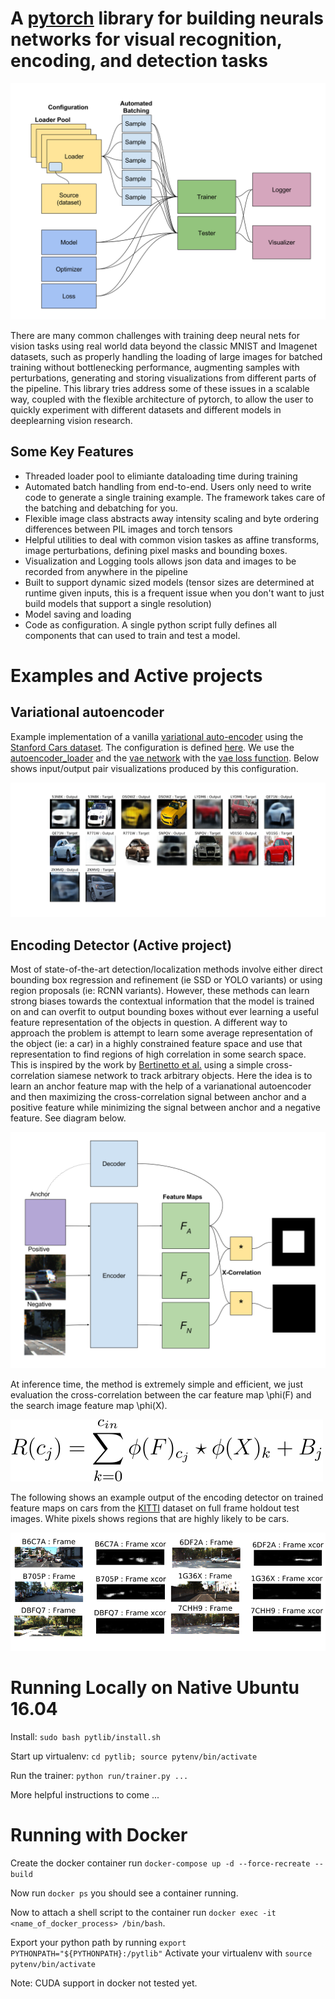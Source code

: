 # A [pytorch](http://pytorch.org/) library for building neurals networks for visual recognition, encoding, and detection tasks

![pytlib](site_content/pytlib_diagram.svg)

There are many common challenges with training deep neural nets for vision tasks using real world data beyond the classic MNIST and Imagenet datasets, such as properly handling the loading of large images for batched training without bottlenecking performance, augmenting samples with perturbations, generating and storing visualizations from different parts of the pipeline. This library tries address some of these issues in a scalable way, coupled with the flexible architecture of pytorch, to allow the user to quickly experiment with different datasets and different models in deeplearning vision research.

## Some Key Features

* Threaded loader pool to elimiante dataloading time during training
* Automated batch handling from end-to-end. Users only need to write code to generate a single 
training example. The framework takes care of the batching and debatching for you.
* Flexible image class abstracts away intensity scaling and byte ordering differences between PIL images and torch tensors
* Helpful utilities to deal with common vision taskes as affine transforms, image perturbations,
defining pixel masks and bounding boxes.
* Visualization and Logging tools allows json data and images to be recorded from anywhere in the pipeline
* Built to support dynamic sized models (tensor sizes are determined at runtime given inputs, this is a frequent issue when you don't want to just build models that support a single resolution)
* Model saving and loading
* Code as configuration. A single python script fully defines all components that can used to train and test a model.

# Examples and Active projects

## Variational autoencoder 
Example implementation of a vanilla [variational auto-encoder](https://arxiv.org/abs/1312.6114)  using the [Stanford Cars dataset](http://ai.stanford.edu/~jkrause/cars/car_dataset.html). The configuration is defined [here](pytlib/configuration/vae_config_stanford_cars.py). We use the [autoencoder_loader](pytlib/data_loading/loaders/autoencoder_loader.py) and the [vae network](pytlib/networks/vae.py) with the [vae loss function](pytlib/loss_functions/vae_loss.py). Below shows input/output pair visualizations produced by this configuration.

![vae on stanford cars](site_content/vae_example.svg)

## Encoding Detector (Active project)

Most of state-of-the-art detection/localization methods involve either direct bounding box regression and refinement (ie SSD or YOLO variants) or using region proposals (ie: RCNN variants). However, these methods can learn strong biases towards the contextual information that the model is trained on and can overfit to output bounding boxes without ever learning a useful feature representation of the objects in question. A different way to approach the problem is attempt to learn some average representation of the object (ie: a car) in a highly constrained feature space and use that representation to find regions of high correlation in some search space. This is inspired by the work by [Bertinetto et al.](http://www.robots.ox.ac.uk/~luca/siamese-fc.html) using a simple cross-correlation siamese network to track arbitrary objects. Here the idea is to learn an anchor feature map with the help of a varianational autoencoder and then maximizing the cross-correlation signal between anchor and a positive feature while minimizing the signal between anchor and a negative feature. See diagram below.

![encoding detector](site_content/encoding_detector_diagram.svg)

At inference time, the method is extremely simple and efficient, we just evaluation the cross-correlation between the car feature map \phi(F) and the search image feature map \phi(X).

![encoding detector](site_content/xcor_eqn.svg)

The following shows an example output of the encoding detector on trained feature maps on cars from the [KITTI](http://www.cvlibs.net/datasets/kitti/) dataset on full frame holdout test images. White pixels shows regions that are highly likely to be cars.

![encoding detector output](site_content/encoding_detector_output.png)

# Running Locally on Native Ubuntu 16.04

Install: `sudo bash pytlib/install.sh`

Start up virtualenv: `cd pytlib; source pytenv/bin/activate`

Run the trainer: `python run/trainer.py ...`

More helpful instructions to come ...

# Running with Docker
Create the docker container run `docker-compose up -d --force-recreate --build`

Now run `docker ps` you should see a container running.

Now to attach a shell script to the container run `docker exec -it <name_of_docker_process> /bin/bash`.

Export your python path by running `export PYTHONPATH="${PYTHONPATH}:/pytlib"`
Activate your virtualenv with `source pytenv/bin/activate`

Note: CUDA support in docker not tested yet.
